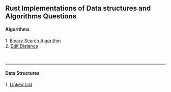 <h2>Rust Implementations of Data structures and Algorithms Questions</h2>


<h4> Algorithms</h4>
1. <a href="https://github.com/cerebrium/rust_ds_algo/tree/main/binary_search"> Binary Search Algorithm</a><br />
2. <a href="https://github.com/cerebrium/rust_edit_distance">Edit Distance</a>

<br />
<br />
<br />

<hr />
<h4>Data Structures</h4>
1. <a href="https://github.com/cerebrium/rust_ds_algo/tree/main/linkedLists">Linked List</a>

<br />
<br />
<br />





